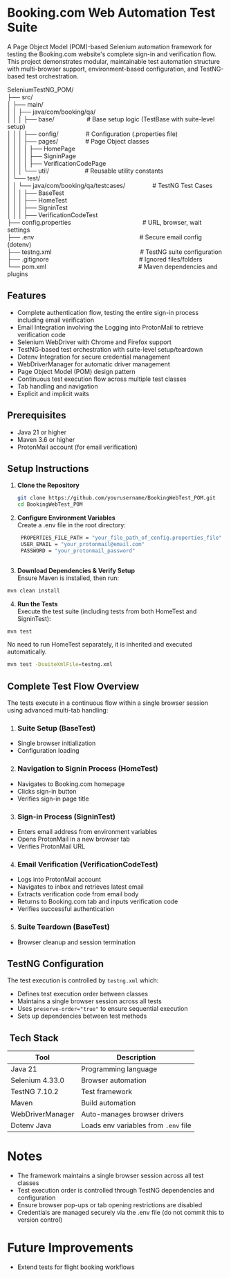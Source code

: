 # Booking.com Web Automation Test Suite

A Page Object Model (POM)-based Selenium automation framework for testing the Booking.com website's complete sign-in and verification flow. This project demonstrates modular, maintainable test automation structure with multi-browser support, environment-based configuration, and TestNG-based test orchestration.

SeleniumTestNG_POM/  
├── src/  
│   ├── main/  
│   │   ├── java/com/booking/qa/  
│   │   │   ├── base/ &nbsp;&nbsp;&nbsp;&nbsp;&nbsp;&nbsp;&nbsp;&nbsp;&nbsp;&nbsp;&nbsp;&nbsp;&nbsp;&nbsp;&nbsp;&nbsp;&nbsp;&nbsp;# Base setup logic (TestBase with suite-level setup) \
│   │   │   ├── config/ &nbsp;&nbsp;&nbsp;&nbsp;&nbsp;&nbsp;&nbsp;&nbsp;&nbsp;&nbsp;&nbsp;&nbsp;&nbsp;&nbsp;&nbsp;# Configuration (.properties file)  
│   │   │   ├── pages/ &nbsp;&nbsp;&nbsp;&nbsp;&nbsp;&nbsp;&nbsp;&nbsp;&nbsp;&nbsp;&nbsp;&nbsp;&nbsp;&nbsp;&nbsp;# Page Object classes  
│   │   │   │   ├── HomePage \
│   │   │   │   ├── SigninPage \
│   │   │   │   ├── VerificationCodePage \
│   │   │   └── util/ &nbsp;&nbsp;&nbsp;&nbsp;&nbsp;&nbsp;&nbsp;&nbsp;&nbsp;&nbsp;&nbsp;&nbsp;&nbsp;&nbsp;&nbsp;&nbsp;&nbsp;&nbsp;&nbsp;&nbsp;# Reusable utility constants  
│   └── test/  
│   │   └── java/com/booking/qa/testcases/ &nbsp;&nbsp;&nbsp;&nbsp;&nbsp;&nbsp;&nbsp;&nbsp;&nbsp;&nbsp;&nbsp;&nbsp;&nbsp;&nbsp;&nbsp;# TestNG Test Cases \
│   │   │   ├── BaseTest \
│   │   │   ├── HomeTest \
│   │   │   ├── SigninTest \
│   │   │   ├── VerificationCodeTest \
├── config.properties &nbsp;&nbsp;&nbsp;&nbsp;&nbsp;&nbsp;&nbsp;&nbsp;&nbsp;&nbsp;&nbsp;&nbsp;&nbsp;&nbsp;&nbsp;&nbsp;&nbsp;&nbsp;&nbsp;&nbsp;&nbsp;&nbsp;&nbsp;&nbsp;&nbsp;&nbsp;&nbsp;&nbsp;&nbsp;&nbsp;&nbsp;&nbsp;&nbsp;&nbsp;&nbsp;&nbsp;&nbsp;&nbsp;&nbsp;&nbsp; # URL, browser, wait settings  
├── .env &nbsp;&nbsp;&nbsp;&nbsp;&nbsp;&nbsp;&nbsp;&nbsp;&nbsp;&nbsp;&nbsp;&nbsp;&nbsp;&nbsp;&nbsp;&nbsp;&nbsp;&nbsp;&nbsp;&nbsp;&nbsp;&nbsp;&nbsp;&nbsp;&nbsp;&nbsp;&nbsp;&nbsp;&nbsp;&nbsp;&nbsp;&nbsp;&nbsp;&nbsp;&nbsp;&nbsp;&nbsp;&nbsp;&nbsp;&nbsp;&nbsp;&nbsp;&nbsp;&nbsp;&nbsp;&nbsp;&nbsp;&nbsp;&nbsp;&nbsp;&nbsp;&nbsp;&nbsp;&nbsp;&nbsp;&nbsp;&nbsp;&nbsp;&nbsp;&nbsp; # Secure email config (dotenv)  
├── testng.xml &nbsp;&nbsp;&nbsp;&nbsp;&nbsp;&nbsp;&nbsp;&nbsp;&nbsp;&nbsp;&nbsp;&nbsp;&nbsp;&nbsp;&nbsp;&nbsp;&nbsp;&nbsp;&nbsp;&nbsp;&nbsp;&nbsp;&nbsp;&nbsp;&nbsp;&nbsp;&nbsp;&nbsp;&nbsp;&nbsp;&nbsp;&nbsp;&nbsp;&nbsp;&nbsp;&nbsp;&nbsp;&nbsp;&nbsp;&nbsp;&nbsp;&nbsp;&nbsp;&nbsp;&nbsp;&nbsp;&nbsp;&nbsp;&nbsp;&nbsp; # TestNG suite configuration  
├── .gitignore &nbsp;&nbsp;&nbsp;&nbsp;&nbsp;&nbsp;&nbsp;&nbsp;&nbsp;&nbsp;&nbsp;&nbsp;&nbsp;&nbsp;&nbsp;&nbsp;&nbsp;&nbsp;&nbsp;&nbsp;&nbsp;&nbsp;&nbsp;&nbsp;&nbsp;&nbsp;&nbsp;&nbsp;&nbsp;&nbsp;&nbsp;&nbsp;&nbsp;&nbsp;&nbsp;&nbsp;&nbsp;&nbsp;&nbsp;&nbsp;&nbsp;&nbsp;&nbsp;&nbsp;&nbsp;&nbsp;&nbsp;&nbsp;&nbsp;&nbsp;&nbsp; # Ignored files/folders  
└── pom.xml &nbsp;&nbsp;&nbsp;&nbsp;&nbsp;&nbsp;&nbsp;&nbsp;&nbsp;&nbsp;&nbsp;&nbsp;&nbsp;&nbsp;&nbsp;&nbsp;&nbsp;&nbsp;&nbsp;&nbsp;&nbsp;&nbsp;&nbsp;&nbsp;&nbsp;&nbsp;&nbsp;&nbsp;&nbsp;&nbsp;&nbsp;&nbsp;&nbsp;&nbsp;&nbsp;&nbsp;&nbsp;&nbsp;&nbsp;&nbsp;&nbsp;&nbsp;&nbsp;&nbsp;&nbsp;&nbsp;&nbsp;&nbsp;&nbsp;&nbsp;&nbsp;&nbsp; # Maven dependencies and plugins


## Features

- Complete authentication flow, testing the entire sign-in process including email verification
- Email Integration involving the Logging into ProtonMail to retrieve verification code
- Selenium WebDriver with Chrome and Firefox support 
- TestNG-based test orchestration with suite-level setup/teardown 
- Dotenv Integration for secure credential management 
- WebDriverManager for automatic driver management 
- Page Object Model (POM) design pattern 
- Continuous test execution flow across multiple test classes 
- Tab handling and navigation 
- Explicit and implicit waits

## Prerequisites
- Java 21 or higher 
- Maven 3.6 or higher 
- ProtonMail account (for email verification)

## Setup Instructions

1. **Clone the Repository**
   ```bash
   git clone https://github.com/yourusername/BookingWebTest_POM.git
   cd BookingWebTest_POM

2. **Configure Environment Variables**  
Create a .env file in the root directory:
   ```bash
    PROPERTIES_FILE_PATH = "your_file_path_of_config.properties_file"
    USER_EMAIL = "your_protonmail@email.com"
    PASSWORD = "your_protonmail_password"
 
3.  **Download Dependencies & Verify Setup**  
    Ensure Maven is installed, then run:
   ```bash
   mvn clean install 
```
4.  **Run the Tests**  
    Execute the test suite (including tests from both HomeTest and SigninTest):
   ```bash
   mvn test
  ```
   No need to run HomeTest separately, it is inherited and executed automatically.
   ```bash
   mvn test -DsuiteXmlFile=testng.xml
  ```

## Complete Test Flow Overview
The tests execute in a continuous flow within a single browser session using advanced multi-tab handling:


1. ### Suite Setup (BaseTest)
- Single browser initialization 
- Configuration loading
2. ### Navigation to Signin Process (HomeTest)
- Navigates to Booking.com homepage 
- Clicks sign-in button 
- Verifies sign-in page title
3. ### Sign-in Process (SigninTest)
- Enters email address from environment variables 
- Opens ProtonMail in a new browser tab 
- Verifies ProtonMail URL
4. ### Email Verification (VerificationCodeTest)
- Logs into ProtonMail account 
- Navigates to inbox and retrieves latest email 
- Extracts verification code from email body 
- Returns to Booking.com tab and inputs verification code
- Verifies successful authentication
5. ### Suite Teardown (BaseTest)
- Browser cleanup and session termination

## TestNG Configuration
The test execution is controlled by `testng.xml` which:
- Defines test execution order between classes 
- Maintains a single browser session across all tests 
- Uses `preserve-order="true"` to ensure sequential execution 
- Sets up dependencies between test methods


## ️ Tech Stack

| Tool               | Description                               |
|--------------------|-------------------------------------------|
| Java 21            | Programming language                      |
| Selenium 4.33.0    | Browser automation                        |
| TestNG 7.10.2      | Test framework                            |
| Maven              | Build automation                          |
| WebDriverManager   | Auto-manages browser drivers              |
| Dotenv Java        | Loads env variables from `.env` file      |

# Notes
- The framework maintains a single browser session across all test classes 
- Test execution order is controlled through TestNG dependencies and configuration 
- Ensure browser pop-ups or tab opening restrictions are disabled 
- Credentials are managed securely via the .env file (do not commit this to version control)

# Future Improvements
- Extend tests for flight booking workflows


